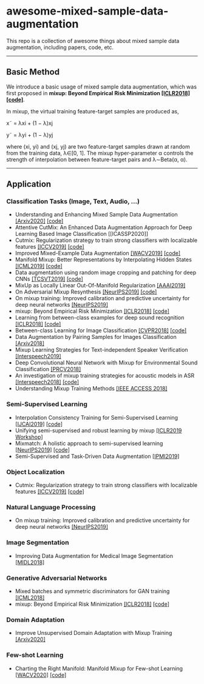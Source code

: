 # awesome-mixed-sample-data-augmentation

This repo is a collection of awesome things about mixed sample data augmentation, including papers, code, etc.

_ _ _

## Basic Method
We introduce a basic usage of mixed sample data augmentation, which was first proposed in **mixup: Beyond Empirical Risk Minimization [[ICLR2018]](https://arxiv.org/abs/1710.09412) [[code]](https://github.com/facebookresearch/mixup-cifar10)**.

In mixup, the virtual training feature-target samples are produced as,

x˜ = λxi + (1 − λ)xj

y˜ = λyi + (1 − λ)yj

where (xi, yi) and (xj, yj) are two feature-target samples drawn at random from the training data, λ∈[0, 1]. The mixup hyper-parameter α controls the strength of interpolation between feature-target pairs and λ∼Beta(α, α).

_ _ _

## Application
### Classification Tasks (Image, Text, Audio, ...)
- Understanding and Enhancing Mixed Sample Data Augmentation [[Arxiv2020]](https://arxiv.org/abs/2002.12047) [[code]](https://github.com/ecs-vlc/FMix)
- Attentive CutMix: An Enhanced Data Augmentation Approach for Deep Learning Based Image Classification [[ICASSP2020]]
- Cutmix: Regularization strategy to train strong classifiers with localizable features [[ICCV2019]](http://openaccess.thecvf.com/content_ICCV_2019/papers/Yun_CutMix_Regularization_Strategy_to_Train_Strong_Classifiers_With_Localizable_Features_ICCV_2019_paper.pdf) [[code]](https://github.com/clovaai/CutMix-PyTorch)
- Improved Mixed-Example Data Augmentation [[WACV2019]](https://arxiv.org/abs/1805.11272) [[code]](https://github.com/ceciliaresearch/MixedExample)
- Manifold Mixup: Better Representations by Interpolating Hidden States [[ICML2019]](https://arxiv.org/abs/1806.05236) [[code]](https://github.com/vikasverma1077/manifold_mixup)
- Data augmentation using random image cropping and patching for deep CNNs [[TCSVT2019]](https://arxiv.org/abs/1811.09030) [[code]](https://github.com/jackryo/ricap)
- MixUp as Locally Linear Out-Of-Manifold Regularization [[AAAI2019]](https://www.aaai.org/ojs/index.php/AAAI/article/download/4256/4134)
- On Adversarial Mixup Resynthesis [[NeurIPS2019]](http://papers.nips.cc/paper/8686-on-adversarial-mixup-resynthesis.pdf) [[code]](https://github.com/christopher-beckham/amr)
- On mixup training: Improved calibration and predictive uncertainty for deep neural networks [[NeurIPS2019]](http://papers.nips.cc/paper/9540-on-mixup-training-improved-calibration-and-predictive-uncertainty-for-deep-neural-networks.pdf)
- mixup: Beyond Empirical Risk Minimization [[ICLR2018]](https://arxiv.org/abs/1710.09412) [[code]](https://github.com/facebookresearch/mixup-cifar10)
- Learning from between-class examples for deep sound recognition [[ICLR2018]](https://arxiv.org/abs/1711.10282) [[code]](https://github.com/mil-tokyo/bc_learning_sound/)
- Between-class Learning for Image Classification [[CVPR2018]](http://openaccess.thecvf.com/content_cvpr_2018/papers/Tokozume_Between-Class_Learning_for_CVPR_2018_paper.pdf) [[code]](https://github.com/mil-tokyo/bc_learning_image/)
- Data Augmentation by Pairing Samples for Images Classification [[Arxiv2018]](https://arxiv.org/abs/1801.02929)
- Mixup Learning Strategies for Text-independent Speaker Verification [[Interspeech2019]](https://pdfs.semanticscholar.org/0bc3/f8c6bc1f3568aac96d3ad0632ebe41134611.pdf)
- Deep Convolutional Neural Network with Mixup for Environmental Sound Classification [[PRCV2018]](https://arxiv.org/abs/1808.08405)
- An investigation of mixup training strategies for acoustic models in ASR [[Interspeech2018]](https://www.researchgate.net/profile/Ivan_Medennikov/publication/327389098_An_Investigation_of_Mixup_Training_Strategies_for_Acoustic_Models_in_ASR/links/5bc86248a6fdcc03c78f5a44/An-Investigation-of-Mixup-Training-Strategies-for-Acoustic-Models-in-ASR.pdf) [[code]](https://github.com/speechpro/mixup)
- Understanding Mixup Training Methods [[IEEE ACCESS 2018]](https://ieeexplore.ieee.org/stamp/stamp.jsp?arnumber=8478159)

### Semi-Supervised Learning
- Interpolation Consistency Training for Semi-Supervised Learning [[IJCAI2019]](https://arxiv.org/abs/1903.03825) [[code]](https://github.com/vikasverma1077/ICT)
- Unifying semi-supervised and robust learning by mixup [[ICLR2019 Workshop]](https://openreview.net/pdf?id=r1gp1jRN_4)
- Mixmatch: A holistic approach to semi-supervised learning [[NeurIPS2019]](https://papers.nips.cc/paper/8749-mixmatch-a-holistic-approach-to-semi-supervised-learning.pdf) [[code]](https://github.com/google-research/mixmatch)
- Semi-Supervised and Task-Driven Data Augmentation [[IPMI2019]](https://arxiv.org/abs/1902.05396)

### Object Localization
- Cutmix: Regularization strategy to train strong classifiers with localizable features [[ICCV2019]](http://openaccess.thecvf.com/content_ICCV_2019/papers/Yun_CutMix_Regularization_Strategy_to_Train_Strong_Classifiers_With_Localizable_Features_ICCV_2019_paper.pdf) [[code]](https://github.com/clovaai/CutMix-PyTorch)

### Natural Language Processing
- On mixup training: Improved calibration and predictive uncertainty for deep neural networks [[NeurIPS2019]](http://papers.nips.cc/paper/9540-on-mixup-training-improved-calibration-and-predictive-uncertainty-for-deep-neural-networks.pdf)

### Image Segmentation
- Improving Data Augmentation for Medical Image Segmentation [[MIDL2018]](https://openreview.net/pdf?id=rkBBChjiG)

### Generative Adversarial Networks
- Mixed batches and symmetric discriminators for GAN training [[ICML2018]](https://arxiv.org/abs/1806.07185)
- mixup: Beyond Empirical Risk Minimization [[ICLR2018]](https://arxiv.org/abs/1710.09412) [[code]](https://github.com/facebookresearch/mixup-cifar10)

### Domain Adaptation
- Improve Unsupervised Domain Adaptation with Mixup Training [[Arxiv2020]](https://arxiv.org/abs/2001.00677)

### Few-shot Learning
- Charting the Right Manifold: Manifold Mixup for Few-shot Learning [[WACV2020]](http://openaccess.thecvf.com/content_WACV_2020/papers/Mangla_Charting_the_Right_Manifold_Manifold_Mixup_for_Few-shot_Learning_WACV_2020_paper.pdf) [[code]](https://github.com/nupurkmr9/S2M2_fewshot)
